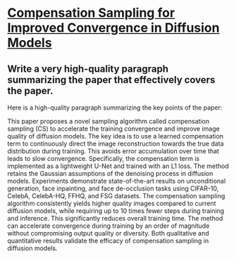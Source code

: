 # [Compensation Sampling for Improved Convergence in Diffusion Models](https://arxiv.org/abs/2312.06285)

## Write a very high-quality paragraph summarizing the paper that effectively covers the paper.

 Here is a high-quality paragraph summarizing the key points of the paper:

This paper proposes a novel sampling algorithm called compensation sampling (CS) to accelerate the training convergence and improve image quality of diffusion models. The key idea is to use a learned compensation term to continuously direct the image reconstruction towards the true data distribution during training. This avoids error accumulation over time that leads to slow convergence. Specifically, the compensation term is implemented as a lightweight U-Net and trained with an L1 loss. The method retains the Gaussian assumptions of the denoising process in diffusion models. Experiments demonstrate state-of-the-art results on unconditional generation, face inpainting, and face de-occlusion tasks using CIFAR-10, CelebA, CelebA-HQ, FFHQ, and FSG datasets. The compensation sampling algorithm consistently yields higher quality images compared to current diffusion models, while requiring up to 10 times fewer steps during training and inference. This significantly reduces overall training time. The method can accelerate convergence during training by an order of magnitude without compromising output quality or diversity. Both qualitative and quantitative results validate the efficacy of compensation sampling in diffusion models.
